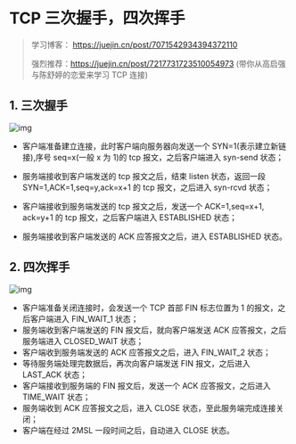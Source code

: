# TCP 三次握手，四次挥手

> 学习博客： https://juejin.cn/post/7071542934394372110
>
> 强烈推荐：https://juejin.cn/post/7217731723510054973 (带你从高启强与陈舒婷的恋爱来学习 TCP 连接)

## 1. **三次握手**

![img](https://r14ox2jzbq.feishu.cn/space/api/box/stream/download/asynccode/?code=N2YyYTI2NDc4NzE3ZTNhNjIyYzZhNDVjYWYxMzYzYzVfbjZWN2pVZzhhS0lQWXZzT0tHUmtFbFlNZ1oxelU4OXpfVG9rZW46Ym94Y25aNzdvTVRtRnVPd3NwSjlKOEdneXhiXzE2ODU5MzkwMjQ6MTY4NTk0MjYyNF9WNA)

- 客户端准备建立连接，此时客户端向服务器向发送一个 SYN=1(表示建立新链接),序号 seq=x(一般 x 为 1)的 tcp 报文，之后客户端进入 syn-send 状态；

- 服务端接收到客户端发送的 tcp 报文之后，结束 listen 状态，返回一段 SYN=1,ACK=1,seq=y,ack=x+1 的 tcp 报文，之后进入 syn-rcvd 状态；

- 客户端接收到服务端发送的 tcp 报文之后，发送一个 ACK=1,seq=x+1, ack=y+1 的 tcp 报文，之后客户端进入 ESTABLISHED 状态；

- 服务端接收到客户端发送的 ACK 应答报文之后，进入 ESTABLISHED 状态。

## 2. **四次挥手**

![img](https://r14ox2jzbq.feishu.cn/space/api/box/stream/download/asynccode/?code=MWUxZTUxYWEwNmNiZTNkNDk1OWZlMjRhMDFhYzI0MWVfUTNSQ0cyYkMwdUlISXVKMXV5VlVQcjB3aXkzanpWUnZfVG9rZW46Ym94Y25pcmp4bjVRbGNWbzE5Q1h1bjY1WENoXzE2ODU5MzkwMjQ6MTY4NTk0MjYyNF9WNA)

- 客户端准备关闭连接时，会发送一个 TCP 首部 FIN 标志位置为 1 的报文，之后客户端进入 FIN_WAIT_1 状态；
- 服务端收到客户端发送的 FIN 报文后，就向客户端发送 ACK 应答报文，之后服务端进入 CLOSED_WAIT 状态；
- 客户端收到服务端发送的 ACK 应答报文之后，进入 FIN_WAIT_2 状态；
- 等待服务端处理完数据后，再次向客户端发送 FIN 报文，之后进入 LAST_ACK 状态；
- 客户端接收到服务端的 FIN 报文后，发送一个 ACK 应答报文，之后进入 TIME_WAIT 状态；
- 服务端收到 ACK 应答报文之后，进入 CLOSE 状态，至此服务端完成连接关闭；
- 客户端在经过 2MSL 一段时间之后，自动进入 CLOSE 状态。
